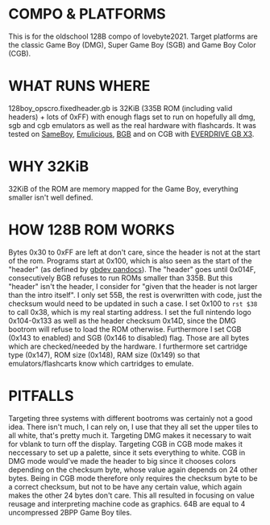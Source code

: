 
COMPO & PLATFORMS
=================

This is for the oldschool 128B compo of lovebyte2021.
Target platforms are the classic Game Boy (DMG), Super Game Boy (SGB) and Game Boy Color (CGB).


WHAT RUNS WHERE
===============

128boy_opscro.fixedheader.gb is 32KiB (335B ROM (including valid headers) + lots of 0xFF) with enough flags set to run on hopefully all dmg, sgb and cgb emulators as well as the real hardware with flashcards.
It was tested on [SameBoy][], [Emulicious][], [BGB][] and on CGB with [EVERDRIVE GB X3][edgbx3].


WHY 32KiB
=========

32KiB of the ROM are memory mapped for the Game Boy, everything smaller isn't well defined.

HOW 128B ROM WORKS
=================

Bytes 0x30 to 0xFF are left at don't care, since the header is not at the start of the rom.
Programs start at 0x100, which is also seen as the start of the "header" (as defined by [gbdev pandocs][doc]).
The "header" goes until 0x014F, consecutively BGB refuses to run ROMs smaller than 335B.
But this "header" isn't the header, I consider for "given that the header is not larger than the intro itself".
I only set 55B, the rest is overwritten with code, just the checksum would need to be updated in such a case.
I set 0x100 to `rst $38` to call 0x38, which is my real starting address.
I set the full nintendo logo 0x104-0x133 as well as the header checksum 0x14D, since the DMG bootrom will refuse to load the ROM otherwise.
Furthermore I set CGB (0x143 to enabled) and SGB (0x146 to disabled) flag.
Those are all bytes which are checked/needed by the hardware.
I furthermore set cartridge type (0x147), ROM size (0x148), RAM size (0x149) so that emulators/flashcarts know which cartridges to emulate.

PITFALLS
========

Targeting three systems with different bootroms was certainly not a good idea.
There isn't much, I can rely on, I use that they all set the upper tiles to all white, that's pretty much it.
Targeting DMG makes it necessary to wait for vblank to turn off the display.
Targeting CGB in CGB mode makes it neccessary to set up a palette, since it sets everything to white.
CGB in DMG mode would've made the header to big since it chooses colors depending on the checksum byte, whose value again depends on 24 other bytes.
Being in CGB mode therefore only requires the checksum byte to be a correct checksum, but not to be have any certain value, which again  makes the other 24 bytes don't care.
This all resulted in focusing on value reusage and interpreting machine code as graphics.
64B are equal to 4 uncompressed 2BPP Game Boy tiles.


[SameBoy]: https://sameboy.github.io/
[Emulicious]: https://emulicious.net/
[BGB]: https://bgb.bircd.org/
[edgbx3]: https://everdrive.me/cartridges/edgbx3.html
[doc]: https://gbdev.io/pandocs/#the-cartridge-header
[rgbfix]: https://rgbds.gbdev.io/docs/v0.4.2/rgbfix.1